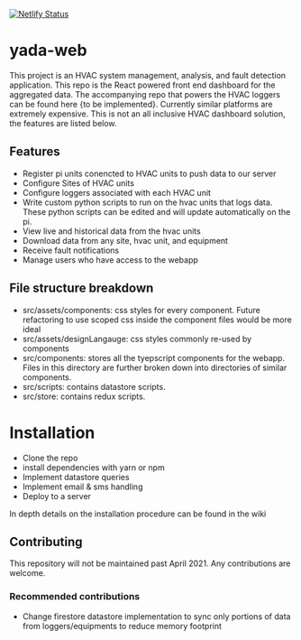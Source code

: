 [![Netlify Status](https://api.netlify.com/api/v1/badges/9b313cfb-f006-45d9-9b5b-acd41fcd2d65/deploy-status)](https://app.netlify.com/sites/yada-demo/deploys)

# yada-web

This project is an HVAC system management, analysis, and fault detection application. This repo is the React powered front end dashboard for the aggregated data. The accompanying repo that powers the HVAC loggers can be found here {to be implemented}. Currently similar platforms are extremely expensive. This is not an all inclusive HVAC dashboard solution, the features are listed below.

## Features

- Register pi units conencted to HVAC units to push data to our server
- Configure Sites of HVAC units 
- Configure loggers associated with each HVAC unit
- Write custom python scripts to run on the hvac units that logs data. These python scripts can be edited and will update automatically on the pi.
- View live and historical data from the hvac units 
- Download data from any site, hvac unit, and equipment
- Receive fault notifications
- Manage users who have access to the webapp

## File structure breakdown
- src/assets/components: css styles for every component. Future refactoring to use scoped css inside the component files would be more ideal
- src/assets/designLangauge: css styles commonly re-used by components
- src/components: stores all the tyepscript components for the webapp. Files in this directory are further broken down into directories of similar components.
- src/scripts: contains datastore scripts.
- src/store: contains redux scripts.

# Installation

- Clone the repo
- install dependencies with yarn or npm
- Implement datastore queries
- Implement email & sms handling
- Deploy to a server

In depth details on the installation procedure can be found in the wiki


## Contributing

This repository will not be maintained past April 2021. Any contributions are welcome. 

### Recommended contributions

- Change firestore datastore implementation to sync only portions of data from loggers/equipments to reduce memory footprint
